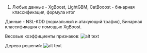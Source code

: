 1. Любые данные - XgBoost, LightGBM, CatBooost - бинарная классификация, формула итог

Данные - NSL-KDD (нормальный и атакующий трафик), Бинарная классификация с помощью XgBoost.

Весовые коэффициенты признаков:
![alt text](https://github.com/hiuon/ada/tree/master/lab1/pictures/wheights.png)

Дерево решений:
![alt text](https://github.com/hiuon/ada/tree/master/lab1/pictures/tree.png)